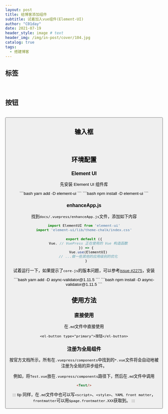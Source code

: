 ```yaml
---
layout: post
title: 给博客添加组件
subtitle: 试着加入vue组件(Element-UI)
author: "C01day"
date: 2021-07-19
header_style: image # text
header_img: /img/in-post/cover/104.jpg
catalog: true
tags:
  - 搭建博客
---
```

<el-alert
    title="Vuepress框架基于Vue，自然也可以使用Vue。试着添加一些 Element UI 组件"
    type="success"
    show-icon>
</el-alert>

## 标签
<br/>
<TagTest/>

## 按钮
<br/>
<Button/>


## 输入框
<br/>
<InputBox/>

## 环境配置
### Element UI
先安装 Element UI 组件库

<code-group>
<code-block title="YARN" active>
```bash
yarn add -D element-ui
```
</code-block>

<code-block title="NPM">
```bash
npm install -D element-ui
```
</code-block>
</code-group>

### enhanceApp.js
找到`docs/.vuepress/enhanceApp.js`文件，添加如下内容
``` js
import ElementUI from 'element-ui'
import 'element-ui/lib/theme-chalk/index.css'

export default ({
    Vue, // VuePress 正在使用的 Vue 构造函数
  }) => {
    Vue.use(ElementUI)
    // ...做一些其他的应用级别的优化
  }
```

试着运行一下，如果提示了`core-js`的版本问题，可以参考[issue #2275](https://github.com/vuejs/vuepress/issues/2275)，安装

<code-group>
<code-block title="YARN" active>
```bash
yarn add -D async-validator@1.11.5
```
</code-block>

<code-block title="NPM">
```bash
npm install -D async-validator@1.11.5
```
</code-block>
</code-group>

## 使用方法

### 直接使用
在`.md`文件中直接使用
``` vue
<el-button type="primary">按钮</el-button>
```
### 注册为全局组件
按官方文档所示，所有在`.vuepress/components`中找到的`*.vue`文件将会自动地被注册为全局的异步组件。

例如，将`Test.vue`放在`.vuepress/components`路径下，然后在`.md`文件中调用

``` md
<Test/>
```

::: tip
同样，在`.md`文件中也可以写`<script>`、`<style>`、`YAML front matter`，`frontmatter`可以用`$page.frontmatter.XXX`获取到。
:::



